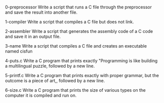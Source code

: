 0-preprocessor Write a script that runs a C file through the preprocessor and save the result into another file.

1-compiler Write a script that compiles a C file but does not link.

2-assembler Write a script that generates the assembly code of a C code and save it in an output file.

3-name Write a script that compiles a C file and creates an executable named cisfun

4-puts.c Write a C program that prints exactly "Programming is like building a multilingual puzzle, followed by a new line.

5-printf.c Write a C program that prints exactly with proper grammar, but the outcome is a piece of art,, followed by a new line.

6-size.c Write a C program that prints the size of various types on the computer it is compiled and run on.
